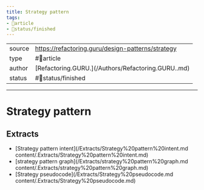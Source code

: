 ```yaml
---
title: Strategy pattern
tags:
- 📄article
- 🚦status/finished
---
```



<table>
<tr>
<td> source </td>
<td> <a href="https://refactoring.guru/design-patterns/strategy">https://refactoring.guru/design-patterns/strategy</a> </td>
</tr>
<tr>
<td> type </td>
<td> #📄article </td>
</tr>
<tr>
<td> author </td>
<td> [Refactoring.GURU.](/Authors/Refactoring.GURU..md) </td>
</tr>
<tr>
<td> status </td>
<td> #🚦status/finished </td>
</tr>
</table>


---

# Strategy pattern

## Extracts
- [Strategy pattern intent](/Extracts/Strategy%20pattern%20intent.md
content/.Extracts/Strategy%20pattern%20intent.md)
- [strategy pattern graph](/Extracts/strategy%20pattern%20graph.md
content/.Extracts/strategy%20pattern%20graph.md)
- [Strategy pseudocode](/Extracts/Strategy%20pseudocode.md
content/.Extracts/Strategy%20pseudocode.md)
